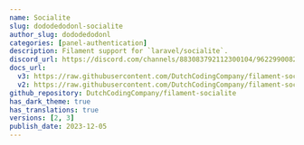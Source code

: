 ```yaml
---
name: Socialite
slug: dododedodonl-socialite
author_slug: dododedodonl
categories: [panel-authentication]
description: Filament support for `laravel/socialite`.
discord_url: https://discord.com/channels/883083792112300104/962299008259342366
docs_url:
  v3: https://raw.githubusercontent.com/DutchCodingCompany/filament-socialite/main/README.md
  v2: https://raw.githubusercontent.com/DutchCodingCompany/filament-socialite/0.2.6/README.md
github_repository: DutchCodingCompany/filament-socialite
has_dark_theme: true
has_translations: true
versions: [2, 3]
publish_date: 2023-12-05
---
```


